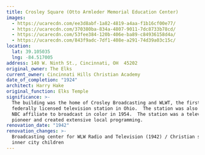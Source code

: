 ```yaml
---
title: Crosley Square (Otto Armleder Memorial Education Center)
images:
  - https://ucarecdn.com/ee3d8abf-1a82-4819-a4aa-f1b16cf00e77/
  - https://ucarecdn.com/370380ba-834a-4807-9011-7dc8733b78cd/
  - https://ucarecdn.com/53fee384-120b-406e-ba89-c84936158d4a/
  - https://ucarecdn.com/843f9adc-7df1-408e-a291-74d39a03c15c/
location:
  lat: 39.105035
  lng: -84.517005
address: 140 W. Ninth St., Cincinnati, OH  45202
original_owner: The Elks
current_owner: Cincinnati Hills Christian Academy
date_of_completion: "1924"
architect: Harry Hake
original_function: Elks Temple
significance: >-
  The building was the home of Crosley Broadcasting and WLWT, the first
  federally licensed television station in Ohio.  The station was also the first
  NBC affiliate to broadcast in color in 1954.  The station was a television
  pioneer and created extensive local programming.
renovation_date: "1942"
renovation_changes: >-
  Broadcasting center for WLW Radio and Television (1942) / Christian school for
  inner city children
---
```

